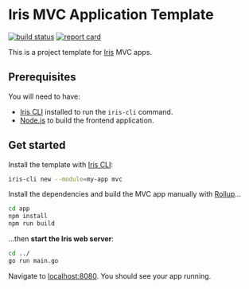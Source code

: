 # Iris MVC Application Template

[![build status](https://img.shields.io/github/actions/workflow/status/mytlogos/netbox_application_controller/ci.yml?branch=main&style=for-the-badge)](https://github.com/mytlogos/netbox_application_controller/actions) [![report card](https://img.shields.io/badge/report%20card-a%2B-ff3333.svg?style=for-the-badge)](https://goreportcard.com/report/github.com/mytlogos/netbox_application_controller)

This is a project template for [Iris](https://iris-go.com) MVC apps.

## Prerequisites

You will need to have:

- [Iris CLI](https://github.com/kataras/iris-cli) installed to run the `iris-cli` command.
- [Node.js](https://nodejs.org) to build the frontend application.

## Get started

Install the template with [Iris CLI](https://github.com/kataras/iris-cli):

```sh
iris-cli new --module=my-app mvc
```

Install the dependencies and build the MVC app manually with [Rollup](https://rollupjs.org)...

```sh
cd app
npm install
npm run build
```

...then **start the Iris web server**:

```sh
cd ../
go run main.go
```

Navigate to [localhost:8080](http://localhost:8080). You should see your app running.
